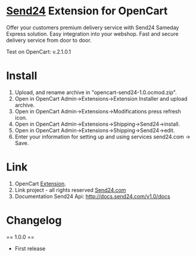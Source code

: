 # [Send24](http://send24.com) Extension for OpenCart  


Offer your customers premium delivery service with Send24 Sameday Express solution. Easy integration into your webshop. Fast and secure delivery service from door to door.

Test on OpenCart: v.2.1.0.1

# Install
1. Upload, and rename archive in "opencart-send24-1.0.ocmod.zip".
2. Open in OpenCart Admin->Extensions->Extension Installer and upload archive.
3. Open in OpenCart Admin->Extensions->Modifications press refresh icon.
4. Open in OpenCart Admin->Extensions->Shipping->Send24->install.
5. Open in OpenCart Admin->Extensions->Shipping->Send24->edit.
6. Enter your information for setting up and using services send24.com  -> Save.


# Link 
1. OpenCart <a href="http://www.opencart.com/index.php?route=extension/extension/info&extension_id=25433">Extension</a>.
2. Link project - all rights reserved <a href="http://send24.com">Send24.com</a>
3. Documentation Send24 Api: http://docs.send24.com/v1.0/docs

# Changelog

== 1.0.0 ==
* First release



